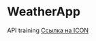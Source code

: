 # WeatherApp
API training
<a href="https://www.flaticon.com/ru/free-icons/-" title="прогноз погоды иконки">Ссылка на ICON</a>
